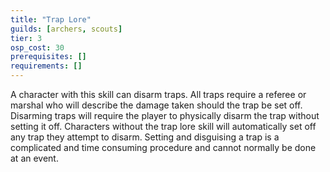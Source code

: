 ```yaml
---
title: "Trap Lore"
guilds: [archers, scouts]
tier: 3
osp_cost: 30
prerequisites: []
requirements: []
---
```

A character with this skill can disarm traps. All traps require a referee or marshal who will describe the damage taken should the trap be set off. Disarming traps will require the player to physically disarm the trap without setting it off. Characters without the trap lore skill will automatically set off any trap they attempt to disarm. Setting and disguising a trap is a complicated and time consuming procedure and cannot normally be done at an event.